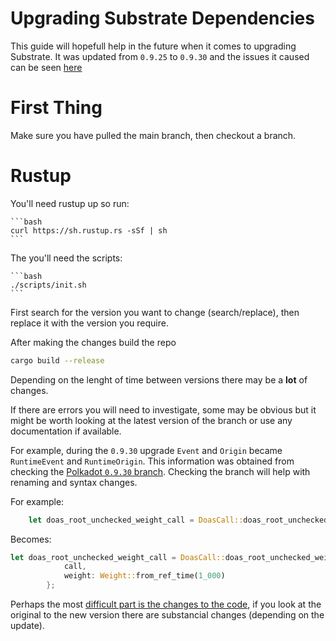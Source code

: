 # Upgrading Substrate Dependencies

This guide will hopefull help in the future when it comes to upgrading Substrate. It was updated from `0.9.25` to `0.9.30` and the issues it caused can be seen [here](https://github.com/digicatapult/dscp-node/pull/91/files)

# First Thing

Make sure you have pulled the main branch, then checkout a branch.

# Rustup

You'll need rustup up so run:

    ```bash
    curl https://sh.rustup.rs -sSf | sh
    ```

The you'll need the scripts:

    ```bash
    ./scripts/init.sh
    ```

First search for the version you want to change (search/replace), then replace it with the version you require.

After making the changes build the repo

```bash
cargo build --release
```

Depending on the lenght of time between versions there may be a **lot** of changes.

If there are errors you will need to investigate, some may be obvious but it might be worth looking at the latest version of the branch or use any documentation if available.

For example, during the `0.9.30` upgrade `Event` and `Origin` became `RuntimeEvent` and
`RuntimeOrigin`. This information was
obtained from checking the [Polkadot `0.9.30` branch](https://github.com/paritytech/substrate/tree/polkadot-v0.9.31). Checking the branch will help with renaming and syntax changes.

For example:

```rust
    let doas_root_unchecked_weight_call = DoasCall::doas_root_unchecked_weight { call, weight: 1_000 }
```

Becomes:

```rust
let doas_root_unchecked_weight_call = DoasCall::doas_root_unchecked_weight {
            call,
            weight: Weight::from_ref_time(1_000)
        };
```

Perhaps the most [difficult part is the changes to the code](https://github.com/digicatapult/dscp-node/pull/91/files#diff-6d40c1b90e071cdb5271cce23374b2ecae20ab264980fda18a4d4d4c290efca1L66), if you look at the original to the new version there are substancial changes (depending on the update).
